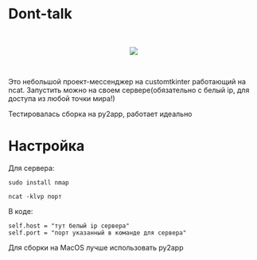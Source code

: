 # Dont-talk
 <br>
<p align="center">
    <img align="center" src=https://github.com/user-attachments/assets/9dab3f42-33f8-4d8a-af86-59d08a184918>
    
</p>
<br>





Это небольшой проект-мессенджер на customtkinter работающий на ncat. Запустить можно на своем сервере(обязательно с белый ip, для доступа из любой точки мира!)

Тестировалась сборка на py2app, работает идеально

# Настройка
Для сервера:
```
sudo install nmap
```
```
ncat -klvp порт
```
В коде:
```
self.host = "тут белый ip сервера" 
self.port = "порт указанный в команде для сервера"
```
Для сборки на MacOS лучше использовать py2app
